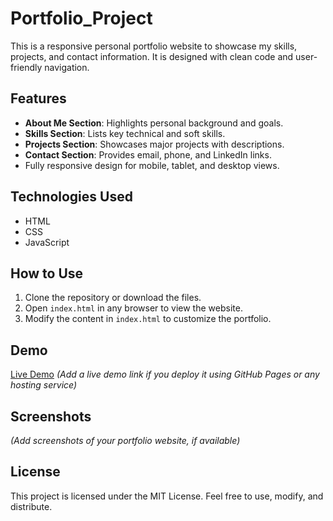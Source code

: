 # Portfolio_Project

This is a responsive personal portfolio website to showcase my skills, projects, and contact information. It is designed with clean code and user-friendly navigation.

## Features
- **About Me Section**: Highlights personal background and goals.
- **Skills Section**: Lists key technical and soft skills.
- **Projects Section**: Showcases major projects with descriptions.
- **Contact Section**: Provides email, phone, and LinkedIn links.
- Fully responsive design for mobile, tablet, and desktop views.

## Technologies Used
- HTML
- CSS
- JavaScript

## How to Use
1. Clone the repository or download the files.
2. Open `index.html` in any browser to view the website.
3. Modify the content in `index.html` to customize the portfolio.

## Demo
[Live Demo](#) _(Add a live demo link if you deploy it using GitHub Pages or any hosting service)_

## Screenshots
_(Add screenshots of your portfolio website, if available)_

## License
This project is licensed under the MIT License. Feel free to use, modify, and distribute.
